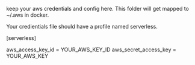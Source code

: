 keep your aws credentials and config here. This folder will get mapped to ~/.aws in docker.

Your credientials file should have a profile named serverless.

[serverless]

aws_access_key_id = YOUR_AWS_KEY_ID
aws_secret_access_key = YOUR_AWS_KEY
